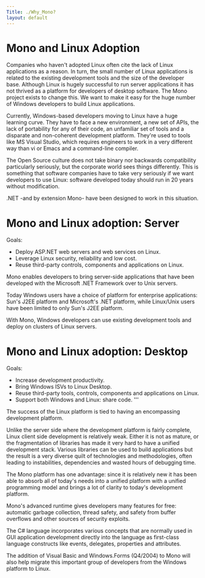 ```yaml
---
Title: ./Why_Mono?
layout: default
---
```


Mono and Linux Adoption
=======================

Companies who haven't adopted Linux often cite the lack of Linux
applications as a reason. In turn, the small number of Linux
applications is related to the existing development tools and the size
of the developer base. Although Linux is hugely successful to run server
applications it has not thrived as a platform for developers of desktop
software. The Mono project exists to change this. We want to make it
easy for the huge number of Windows developers to build Linux
applications.

Currently, Windows-based developers moving to Linux have a huge learning
curve. They have to face a new environment, a new set of APIs, the lack
of portability for any of their code, an unfamiliar set of tools and a
disparate and non-coherent development platform. They're used to tools
like MS Visual Studio, which requires engineers to work in a very
different way than vi or Emacs and a command-line compiler.

The Open Source culture does not take binary nor backwards compatibility
particularly seriously, but the corporate world sees things differently.
This is something that software companies have to take very seriously if
we want developers to use Linux: software developed today should run in
20 years without modification.

.NET -and by extension Mono- have been designed to work in this
situation.

Mono and Linux adoption: Server
===============================

Goals:

-   Deploy ASP.NET web servers and web services on Linux.
-   Leverage Linux security, reliability and low cost.
-   Reuse third-party controls, components and applications on Linux.

Mono enables developers to bring server-side applications that have been
developed with the Microsoft .NET Framework over to Unix servers.

Today Windows users have a choice of platform for enterprise
applications: Sun's J2EE platform and Microsoft's .NET platform, while
Linux/Unix users have been limited to only Sun's J2EE platform.

With Mono, Windows developers can use existing development tools and
deploy on clusters of Linux servers.

Mono and Linux adoption: Desktop
================================

Goals:

-   Increase development productivity.
-   Bring Windows ISVs to Linux Desktop.
-   Reuse third-party tools, controls, components and applications on
    Linux.
-   Support both Windows and Linux: share code. '''

The success of the Linux platform is tied to having an encompassing
development platform.

Unlike the server side where the development platform is fairly
complete, Linux client side development is relatively weak. Either it is
not as mature, or the fragmentation of libraries has made it very hard
to have a unified development stack. Various libraries can be used to
build applications but the result is a very diverse quilt of
technologies and methodologies, often leading to instabilities,
dependencies and wasted hours of debugging time.

The Mono platform has one advantage: since it is relatively new it has
been able to absorb all of today's needs into a unified platform with a
unified programming model and brings a lot of clarity to today's
development platform.

Mono's advanced runtime gives developers many features for free:
automatic garbage collection, thread safety, and safety from buffer
overflows and other sources of security exploits.

The C\# language incorporates various concepts that are normally used in
GUI application development directly into the language as first-class
language constructs like events, delegates, properties and attributes.

The addition of Visual Basic and Windows.Forms (Q4/2004) to Mono will
also help migrate this important group of developers from the Windows
platform to Linux.
